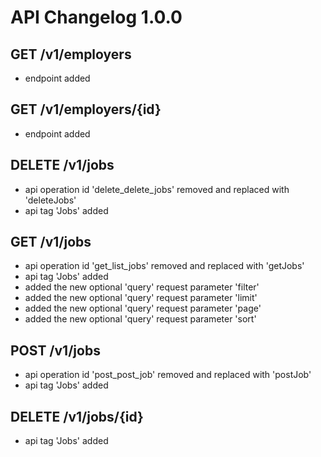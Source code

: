 # API Changelog 1.0.0

## GET /v1/employers
-  endpoint added


## GET /v1/employers/{id}
-  endpoint added


## DELETE /v1/jobs
-  api operation id 'delete_delete_jobs' removed and replaced with 'deleteJobs'
-  api tag 'Jobs' added


## GET /v1/jobs
-  api operation id 'get_list_jobs' removed and replaced with 'getJobs'
-  api tag 'Jobs' added
-  added the new optional 'query' request parameter 'filter'
-  added the new optional 'query' request parameter 'limit'
-  added the new optional 'query' request parameter 'page'
-  added the new optional 'query' request parameter 'sort'


## POST /v1/jobs
-  api operation id 'post_post_job' removed and replaced with 'postJob'
-  api tag 'Jobs' added


## DELETE /v1/jobs/{id}
-  api tag 'Jobs' added



